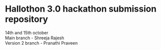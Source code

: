 # Hallothon 3.0 hackathon submission repository
14th and 15th october \
Main branch - Shreeja Rajesh \
Version 2 branch - Pranathi Praveen
